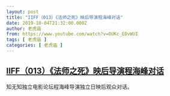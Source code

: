 ```yaml
---
layout: post
title: "IIFF（013）《法师之死》映后导演程海峰对话"
date: 2019-10-04T21:32:00.000Z
author: 老虎庙
from: https://www.youtube.com/watch?v=OUKc_EDvWUI
tags: [ 老虎庙 ]
categories: [ 老虎庙 ]
---
```

<!--1570224720000-->
[IIFF（013）《法师之死》映后导演程海峰对话](https://www.youtube.com/watch?v=OUKc_EDvWUI)
------

<div>
知无知独立电影论坛程海峰导演独立日映后观众对话。
</div>
